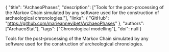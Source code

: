 {
  "title": "ArchaeoPhases",
  "description": ["Tools for the post-processing of the Markov Chain simulated by any software used for the construction of archeological chronologies."],
  "links": {
    "GitHub": "https://github.com/marieannevibet/ArchaeoPhases"
  },
  "authors": ["ArchaeoStat"],
  "tags": ["Chronological modelling"],
  "doi": null
}

<!-- Generated by csv2md.R – do not edit by hand -->

Tools for the post-processing of the Markov Chain simulated by any software used for the construction of archeological chronologies.